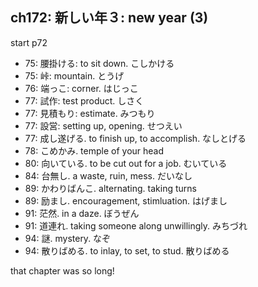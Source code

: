## ch172: 新しい年３: new year (3)

start p72

- 75: 腰掛ける: to sit down. こしかける
- 75: 峠: mountain. とうげ
- 76: 端っこ: corner. はじっこ
- 77: 試作: test product. しさく
- 77: 見積もり: estimate. みつもり
- 77: 設営: setting up, opening. せつえい
- 77: 成し遂げる. to finish up, to accomplish. なしとげる
- 78: こめかみ. temple of your head
- 80: 向いている. to be cut out for a job. むいている
- 84: 台無し. a waste, ruin, mess. だいなし
- 89: かわりばんこ. alternating. taking turns
- 89: 励まし. encouragement, stimluation. はげまし
- 91: 茫然. in a daze. ぼうぜん
- 91: 道連れ. taking someone along unwillingly. みちづれ
- 94: 謎. mystery. なぞ
- 94: 散りばめる. to inlay, to set, to stud. 散りばめる

that chapter was so long!
